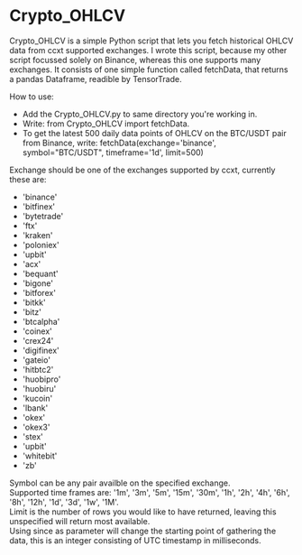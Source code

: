 # Crypto_OHLCV
Crypto_OHLCV is a simple Python script that lets you fetch historical OHLCV data from ccxt supported exchanges.
I wrote this script, because my other script focussed solely on Binance, whereas this one supports many exchanges.
It consists of one simple function called fetchData, that returns a pandas Dataframe, readible by TensorTrade.

How to use:
- Add the Crypto_OHLCV.py to same directory you're working in.
- Write: from Crypto_OHLCV import fetchData.
- To get the latest 500 daily data points of OHLCV on the BTC/USDT pair from Binance, write: fetchData(exchange='binance', symbol="BTC/USDT", timeframe='1d', limit=500)

Exchange should be one of the exchanges supported by ccxt, currently these are:
- 'binance'
- 'bitfinex'
- 'bytetrade'
- 'ftx'
- 'kraken'
- 'poloniex'
- 'upbit'
- 'acx'
- 'bequant'
- 'bigone'
- 'bitforex'
- 'bitkk'
- 'bitz'
- 'btcalpha'
- 'coinex'
- 'crex24'
- 'digifinex'
- 'gateio'
- 'hitbtc2'
- 'huobipro'
- 'huobiru'
- 'kucoin'
- 'lbank'
- 'okex'
- 'okex3'
- 'stex'
- 'upbit'
- 'whitebit'
- 'zb'

Symbol can be any pair availble on the specified exchange. \
Supported time frames are: '1m', '3m', '5m', '15m', '30m', '1h', '2h', '4h', '6h', '8h', '12h', '1d', '3d', '1w', '1M'.\
Limit is the number of rows you would like to have returned, leaving this unspecified will return most available.\
Using since as parameter will change the starting point of gathering the data, this is an integer consisting of UTC timestamp in milliseconds.
